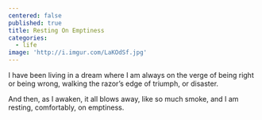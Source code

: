 ```yaml
---
centered: false
published: true
title: Resting On Emptiness
categories:
  - life
image: 'http://i.imgur.com/LaKOdSf.jpg'
---
```

I have been living in a dream 
where I am always on the verge
of being right 
or being wrong,
walking the razor’s edge
of triumph, 
or disaster.

And then,
as I awaken,
it all blows away,
like so much smoke,
and I am resting,
comfortably,
on emptiness.
